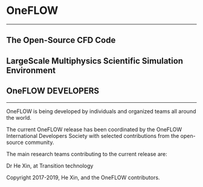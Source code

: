 # OneFLOW
-----------------------------------------------------------
The Open-Source CFD Code
-----------------------------------------------------------
LargeScale Multiphysics Scientific Simulation Environment
-----------------------------------------------------------
## OneFLOW DEVELOPERS
-----------------------------------------------------------
OneFLOW is being developed by individuals and organized teams all around the world.

The current OneFLOW release has been coordinated by the OneFLOW International Developers Society with selected contributions from the open-source community.

The main research teams contributing to the current release are:

Dr He Xin, at Transition technology

Copyright 2017-2019, He Xin, and the OneFLOW contributors.
